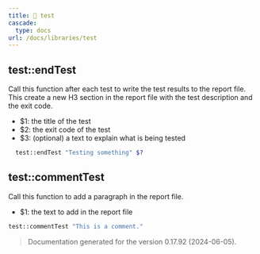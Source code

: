 ```yaml
---
title: 📂 test
cascade:
  type: docs
url: /docs/libraries/test
---
```


## test::endTest

Call this function after each test to write the test results to the report file.
This create a new H3 section in the report file with the test description and the exit code.

- $1: the title of the test
- $2: the exit code of the test
- $3: (optional) a text to explain what is being tested

```bash
  test::endTest "Testing something" $?
```


## test::commentTest

Call this function to add a paragraph in the report file.

- $1: the text to add in the report file

```bash
test::commentTest "This is a comment."
```




> Documentation generated for the version 0.17.92 (2024-06-05).
